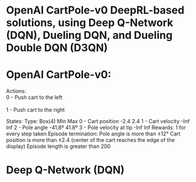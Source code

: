 # OpenAI CartPole-v0 DeepRL-based solutions, using Deep Q-Network (DQN), Dueling DQN, and Dueling Double DQN (D3QN)


# OpenAI CartPole-v0:
Actions: <br />
  0 - Push cart to the left <br />   
  1 - Push cart to the right <br />

States:
  Type: Box(4)                    Min         Max
  0 - Cart position               -2.4        2.4
  1 - Cart velocity               -Inf        Inf
  2 - Pole angle                  -41.8º      41.8º
  3 - Pole velocity at tip        -Inf        Inf
Rewards:
  1 for every step taken
Episode termination:
  Pole angle is more than ±12°
  Cart position is more than ±2.4 (center of the cart reaches the edge of the display)
  Episode length is greater than 200
  
# Deep Q-Network (DQN)
